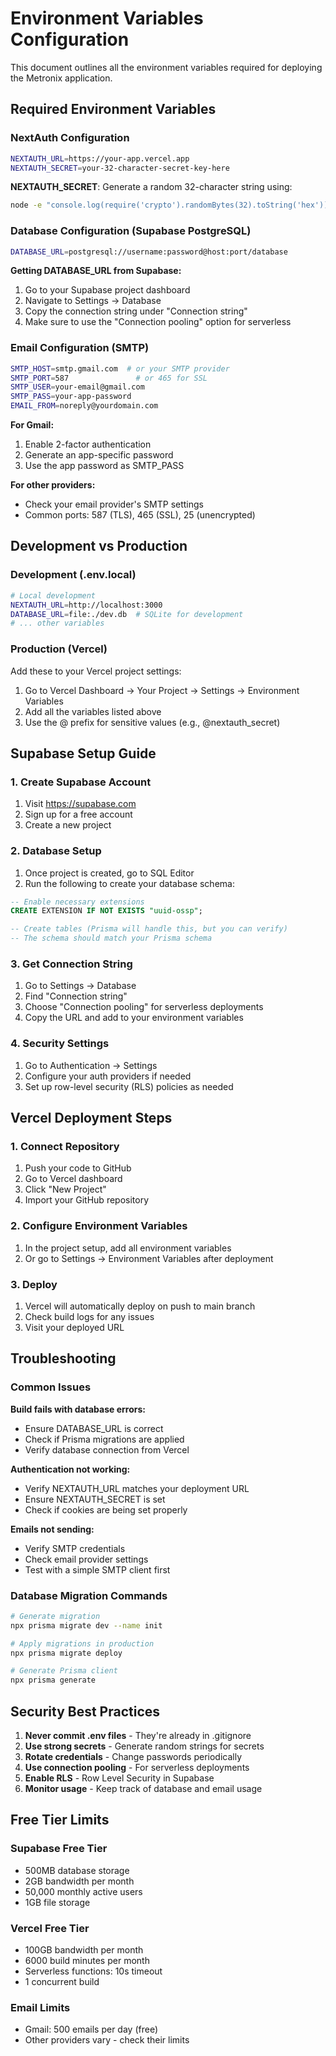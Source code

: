 # Environment Variables Configuration

This document outlines all the environment variables required for deploying the Metronix application.

## Required Environment Variables

### NextAuth Configuration
```bash
NEXTAUTH_URL=https://your-app.vercel.app
NEXTAUTH_SECRET=your-32-character-secret-key-here
```

**NEXTAUTH_SECRET**: Generate a random 32-character string using:
```bash
node -e "console.log(require('crypto').randomBytes(32).toString('hex'))"
```

### Database Configuration (Supabase PostgreSQL)
```bash
DATABASE_URL=postgresql://username:password@host:port/database
```

**Getting DATABASE_URL from Supabase:**
1. Go to your Supabase project dashboard
2. Navigate to Settings → Database
3. Copy the connection string under "Connection string"
4. Make sure to use the "Connection pooling" option for serverless

### Email Configuration (SMTP)
```bash
SMTP_HOST=smtp.gmail.com  # or your SMTP provider
SMTP_PORT=587               # or 465 for SSL
SMTP_USER=your-email@gmail.com
SMTP_PASS=your-app-password
EMAIL_FROM=noreply@yourdomain.com
```

**For Gmail:**
1. Enable 2-factor authentication
2. Generate an app-specific password
3. Use the app password as SMTP_PASS

**For other providers:**
- Check your email provider's SMTP settings
- Common ports: 587 (TLS), 465 (SSL), 25 (unencrypted)

## Development vs Production

### Development (.env.local)
```bash
# Local development
NEXTAUTH_URL=http://localhost:3000
DATABASE_URL=file:./dev.db  # SQLite for development
# ... other variables
```

### Production (Vercel)
Add these to your Vercel project settings:
1. Go to Vercel Dashboard → Your Project → Settings → Environment Variables
2. Add all the variables listed above
3. Use the @ prefix for sensitive values (e.g., @nextauth_secret)

## Supabase Setup Guide

### 1. Create Supabase Account
1. Visit https://supabase.com
2. Sign up for a free account
3. Create a new project

### 2. Database Setup
1. Once project is created, go to SQL Editor
2. Run the following to create your database schema:

```sql
-- Enable necessary extensions
CREATE EXTENSION IF NOT EXISTS "uuid-ossp";

-- Create tables (Prisma will handle this, but you can verify)
-- The schema should match your Prisma schema
```

### 3. Get Connection String
1. Go to Settings → Database
2. Find "Connection string"
3. Choose "Connection pooling" for serverless deployments
4. Copy the URL and add to your environment variables

### 4. Security Settings
1. Go to Authentication → Settings
2. Configure your auth providers if needed
3. Set up row-level security (RLS) policies as needed

## Vercel Deployment Steps

### 1. Connect Repository
1. Push your code to GitHub
2. Go to Vercel dashboard
3. Click "New Project"
4. Import your GitHub repository

### 2. Configure Environment Variables
1. In the project setup, add all environment variables
2. Or go to Settings → Environment Variables after deployment

### 3. Deploy
1. Vercel will automatically deploy on push to main branch
2. Check build logs for any issues
3. Visit your deployed URL

## Troubleshooting

### Common Issues

**Build fails with database errors:**
- Ensure DATABASE_URL is correct
- Check if Prisma migrations are applied
- Verify database connection from Vercel

**Authentication not working:**
- Verify NEXTAUTH_URL matches your deployment URL
- Ensure NEXTAUTH_SECRET is set
- Check if cookies are being set properly

**Emails not sending:**
- Verify SMTP credentials
- Check email provider settings
- Test with a simple SMTP client first

### Database Migration Commands
```bash
# Generate migration
npx prisma migrate dev --name init

# Apply migrations in production
npx prisma migrate deploy

# Generate Prisma client
npx prisma generate
```

## Security Best Practices

1. **Never commit .env files** - They're already in .gitignore
2. **Use strong secrets** - Generate random strings for secrets
3. **Rotate credentials** - Change passwords periodically
4. **Use connection pooling** - For serverless deployments
5. **Enable RLS** - Row Level Security in Supabase
6. **Monitor usage** - Keep track of database and email usage

## Free Tier Limits

### Supabase Free Tier
- 500MB database storage
- 2GB bandwidth per month
- 50,000 monthly active users
- 1GB file storage

### Vercel Free Tier
- 100GB bandwidth per month
- 6000 build minutes per month
- Serverless functions: 10s timeout
- 1 concurrent build

### Email Limits
- Gmail: 500 emails per day (free)
- Other providers vary - check their limits